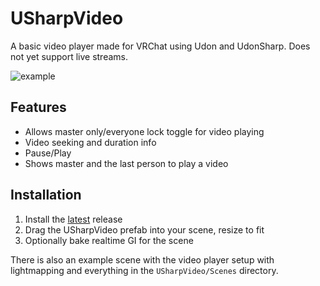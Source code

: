 # USharpVideo
A basic video player made for VRChat using Udon and UdonSharp. Does not yet support live streams.

![example](https://i.imgur.com/dR7IUWj.png)

## Features
- Allows master only/everyone lock toggle for video playing
- Video seeking and duration info
- Pause/Play
- Shows master and the last person to play a video

## Installation
1. Install the [latest](https://github.com/MerlinVR/USharpVideo/releases/latest) release
2. Drag the USharpVideo prefab into your scene, resize to fit
3. Optionally bake realtime GI for the scene

There is also an example scene with the video player setup with lightmapping and everything in the `USharpVideo/Scenes` directory.
